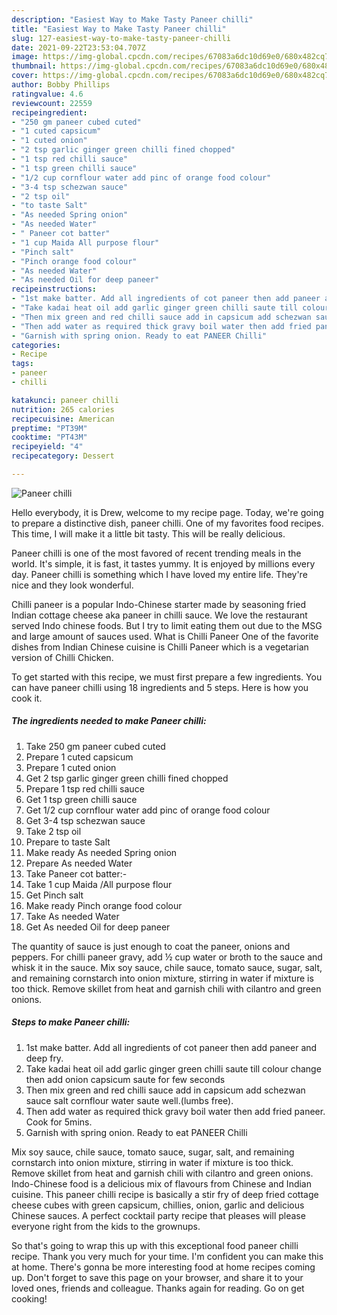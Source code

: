 ```yaml
---
description: "Easiest Way to Make Tasty Paneer chilli"
title: "Easiest Way to Make Tasty Paneer chilli"
slug: 127-easiest-way-to-make-tasty-paneer-chilli
date: 2021-09-22T23:53:04.707Z
image: https://img-global.cpcdn.com/recipes/67083a6dc10d69e0/680x482cq70/paneer-chilli-recipe-main-photo.jpg
thumbnail: https://img-global.cpcdn.com/recipes/67083a6dc10d69e0/680x482cq70/paneer-chilli-recipe-main-photo.jpg
cover: https://img-global.cpcdn.com/recipes/67083a6dc10d69e0/680x482cq70/paneer-chilli-recipe-main-photo.jpg
author: Bobby Phillips
ratingvalue: 4.6
reviewcount: 22559
recipeingredient:
- "250 gm paneer cubed cuted"
- "1 cuted capsicum"
- "1 cuted onion"
- "2 tsp garlic ginger green chilli fined chopped"
- "1 tsp red chilli sauce"
- "1 tsp green chilli sauce"
- "1/2 cup cornflour water add pinc of orange food colour"
- "3-4 tsp schezwan sauce"
- "2 tsp oil"
- "to taste Salt"
- "As needed Spring onion"
- "As needed Water"
- " Paneer cot batter"
- "1 cup Maida All purpose flour"
- "Pinch salt"
- "Pinch orange food colour"
- "As needed Water"
- "As needed Oil for deep paneer"
recipeinstructions:
- "1st make batter. Add all ingredients of cot paneer then add paneer and deep fry."
- "Take kadai heat oil add garlic ginger green chilli saute till colour change then add onion capsicum saute for few seconds"
- "Then mix green and red chilli sauce add in capsicum add schezwan sauce salt cornflour water saute well.(lumbs free)."
- "Then add water as required thick gravy boil water then add fried paneer. Cook for 5mins."
- "Garnish with spring onion. Ready to eat PANEER Chilli"
categories:
- Recipe
tags:
- paneer
- chilli

katakunci: paneer chilli 
nutrition: 265 calories
recipecuisine: American
preptime: "PT39M"
cooktime: "PT43M"
recipeyield: "4"
recipecategory: Dessert

---
```



![Paneer chilli](https://img-global.cpcdn.com/recipes/67083a6dc10d69e0/680x482cq70/paneer-chilli-recipe-main-photo.jpg)

Hello everybody, it is Drew, welcome to my recipe page. Today, we're going to prepare a distinctive dish, paneer chilli. One of my favorites food recipes. This time, I will make it a little bit tasty. This will be really delicious.

Paneer chilli is one of the most favored of recent trending meals in the world. It's simple, it is fast, it tastes yummy. It is enjoyed by millions every day. Paneer chilli is something which I have loved my entire life. They're nice and they look wonderful.

Chilli paneer is a popular Indo-Chinese starter made by seasoning fried Indian cottage cheese aka paneer in chilli sauce. We love the restaurant served Indo chinese foods. But I try to limit eating them out due to the MSG and large amount of sauces used. What is Chilli Paneer One of the favorite dishes from Indian Chinese cuisine is Chilli Paneer which is a vegetarian version of Chilli Chicken.


To get started with this recipe, we must first prepare a few ingredients. You can have paneer chilli using 18 ingredients and 5 steps. Here is how you cook it.

<!--inarticleads1-->

##### The ingredients needed to make Paneer chilli:

1. Take 250 gm paneer cubed cuted
1. Prepare 1 cuted capsicum
1. Prepare 1 cuted onion
1. Get 2 tsp garlic ginger green chilli fined chopped
1. Prepare 1 tsp red chilli sauce
1. Get 1 tsp green chilli sauce
1. Get 1/2 cup cornflour water add pinc of orange food colour
1. Get 3-4 tsp schezwan sauce
1. Take 2 tsp oil
1. Prepare to taste Salt
1. Make ready As needed Spring onion
1. Prepare As needed Water
1. Take  Paneer cot batter:-
1. Take 1 cup Maida /All purpose flour
1. Get Pinch salt
1. Make ready Pinch orange food colour
1. Take As needed Water
1. Get As needed Oil for deep paneer


The quantity of sauce is just enough to coat the paneer, onions and peppers. For chilli paneer gravy, add ½ cup water or broth to the sauce and whisk it in the sauce. Mix soy sauce, chile sauce, tomato sauce, sugar, salt, and remaining cornstarch into onion mixture, stirring in water if mixture is too thick. Remove skillet from heat and garnish chili with cilantro and green onions. 

<!--inarticleads2-->

##### Steps to make Paneer chilli:

1. 1st make batter. Add all ingredients of cot paneer then add paneer and deep fry.
1. Take kadai heat oil add garlic ginger green chilli saute till colour change then add onion capsicum saute for few seconds
1. Then mix green and red chilli sauce add in capsicum add schezwan sauce salt cornflour water saute well.(lumbs free).
1. Then add water as required thick gravy boil water then add fried paneer. Cook for 5mins.
1. Garnish with spring onion. Ready to eat PANEER Chilli


Mix soy sauce, chile sauce, tomato sauce, sugar, salt, and remaining cornstarch into onion mixture, stirring in water if mixture is too thick. Remove skillet from heat and garnish chili with cilantro and green onions. Indo-Chinese food is a delicious mix of flavours from Chinese and Indian cuisine. This paneer chilli recipe is basically a stir fry of deep fried cottage cheese cubes with green capsicum, chillies, onion, garlic and delicious Chinese sauces. A perfect cocktail party recipe that pleases will please everyone right from the kids to the grownups. 

So that's going to wrap this up with this exceptional food paneer chilli recipe. Thank you very much for your time. I'm confident you can make this at home. There's gonna be more interesting food at home recipes coming up. Don't forget to save this page on your browser, and share it to your loved ones, friends and colleague. Thanks again for reading. Go on get cooking!
